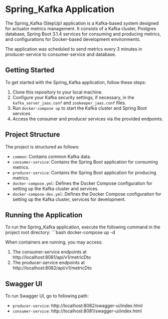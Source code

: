 # Spring_Kafka Application

The Spring_Kafka (StepUp) application is a Kafka-based system designed for actuator metrics management.
It consists of a Kafka cluster, Postgres database, Spring Boot 3.1.4 services for consuming and producing metrics,
and configurations for Docker-based development environments. 

The application was scheduled to send metrics every 3 minutes in producer-service to consumer-service and database.

## Getting Started
To get started with the Spring_Kafka application, follow these steps:
1. Clone this repository to your local machine.
2. Configure your Kafka security settings, if necessary, in the `kafka_server_jaas.conf` and `zookeeper_jaas.conf` files.
3. Run `docker-compose up` to start the Kafka cluster and Spring Boot services.
4. Access the consumer and producer services via the provided endpoints.

## Project Structure
The project is structured as follows:
- `common`: Contains common Kafka data.
- `consumer-service`: Contains the Spring Boot application for consuming metrics.
- `producer-service`: Contains the Spring Boot application for producing metrics.
- `docker-compose.yml`: Defines the Docker Compose configuration for setting up the Kafka cluster and services.
- `docker-compose-dev.yml`: Defines the Docker Compose configuration for setting up the Kafka cluster, services for development.

## Running the Application
To run the Spring_Kafka application, execute the following command in the project root directory:
    ```bash
    docker-compose up -d

When containers are running, you may access:
1. The consumer-service endpoints at http://localhost:8081/api/v1/metricDto
2. The producer-service endpoints at http://localhost:8082/api/v1/metricDto

##  Swagger UI
To run Swagger UI, go to following path:
- `producer-service`: http://localhost:8082/swagger-ui/index.html
- `consumer-service`: http://localhost:8081/swagger-ui/index.html